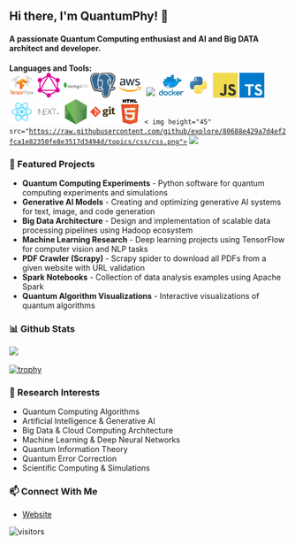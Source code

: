 ## Hi there, I'm QuantumPhy! 👋

#### A passionate Quantum Computing enthusiast and AI and Big DATA architect and developer.

**Languages and Tools:**  
<code><img height="45" src="https://raw.githubusercontent.com/github/explore/80688e429a7d4ef2fca1e82350fe8e3517d3494d/topics/tensorflow/tensorflow.png"></code>
<code><img height="45" src="https://raw.githubusercontent.com/github/explore/e65ef46ef3e7bc457c93622f6a89fe8d3fd131d5/topics/graphql/graphql.png"></code>
<code><img height="45" src="https://raw.githubusercontent.com/github/explore/80688e429a7d4ef2fca1e82350fe8e3517d3494d/topics/mongodb/mongodb.png"></code>
<code><img height="45" src="https://raw.githubusercontent.com/github/explore/80688e429a7d4ef2fca1e82350fe8e3517d3494d/topics/postgresql/postgresql.png"></code>
<code><img height="45" src="https://raw.githubusercontent.com/github/explore/fbceb94436312b6dacde68d122a5b9c7d11f9524/topics/aws/aws.png"></code>
<code><img height="45" src="https://hadoop.apache.org/elephant.png" style="background-color:white; padding:3px;"></code>
<code><img height="45" src="https://raw.githubusercontent.com/github/explore/80688e429a7d4ef2fca1e82350fe8e3517d3494d/topics/docker/docker.png"></code>
<code><img height="45" src="https://raw.githubusercontent.com/github/explore/80688e429a7d4ef2fca1e82350fe8e3517d3494d/topics/python/python.png"></code>
<code><img height="45" src="https://raw.githubusercontent.com/github/explore/5c058a388828bb5fde0bcafd4bc867b5bb3f26f3/topics/javascript/javascript.png"></code>
<code><img height="45" src="https://raw.githubusercontent.com/github/explore/28b02bbc9ad9f7a503c43775aebeb515dc2da5fc/topics/typescript/typescript.png"></code>
<code><img height="45" src="https://raw.githubusercontent.com/github/explore/80688e429a7d4ef2fca1e82350fe8e3517d3494d/topics/react/react.png"></code>
<code><img height="45" src="https://raw.githubusercontent.com/github/explore/28b02bbc9ad9f7a503c43775aebeb515dc2da5fc/topics/nextjs/nextjs.png"></code>
<code><img height="45" src="https://raw.githubusercontent.com/github/explore/80688e429a7d4ef2fca1e82350fe8e3517d3494d/topics/nodejs/nodejs.png"></code>
<code><img height="45" src="https://raw.githubusercontent.com/github/explore/80688e429a7d4ef2fca1e82350fe8e3517d3494d/topics/git/git.png"></code>
<code><img height="45" src="https://raw.githubusercontent.com/github/explore/80688e429a7d4ef2fca1e82350fe8e3517d3494d/topics/html/html.png"></code>
<code><
img height="45" src="https://raw.githubusercontent.com/github/explore/80688e429a7d4ef2fca1e82350fe8e3517d3494d/topics/css/css.png"></code>
<code><img height="45" src="https://qiskit.org/images/qiskit-logo.png"></code>

### 🚀 Featured Projects

- **Quantum Computing Experiments** - Python software for quantum computing experiments and simulations
- **Generative AI Models** - Creating and optimizing generative AI systems for text, image, and code generation
- **Big Data Architecture** - Design and implementation of scalable data processing pipelines using Hadoop ecosystem
- **Machine Learning Research** - Deep learning projects using TensorFlow for computer vision and NLP tasks
- **PDF Crawler (Scrapy)** - Scrapy spider to download all PDFs from a given website with URL validation
- **Spark Notebooks** - Collection of data analysis examples using Apache Spark
- **Quantum Algorithm Visualizations** - Interactive visualizations of quantum algorithms

### 📊 Github Stats

<p align="left">
  <img src="https://github-readme-streak-stats.herokuapp.com/?user=QuantumPhy&theme=radical" width="400">
</p>

[![trophy](https://github-profile-trophy.vercel.app/?username=QuantumPhy&theme=nord&column=7)](https://github.com/ryo-ma/github-profile-trophy)

### 🔬 Research Interests

- Quantum Computing Algorithms
- Artificial Intelligence & Generative AI
- Big Data & Cloud Computing Architecture
- Machine Learning & Deep Neural Networks
- Quantum Information Theory
- Quantum Error Correction
- Scientific Computing & Simulations

### 📫 Connect With Me

- [Website](https://cocoding.ai/)


![visitors](https://visitor-badge.laobi.icu/badge?page_id=quantumphy)
